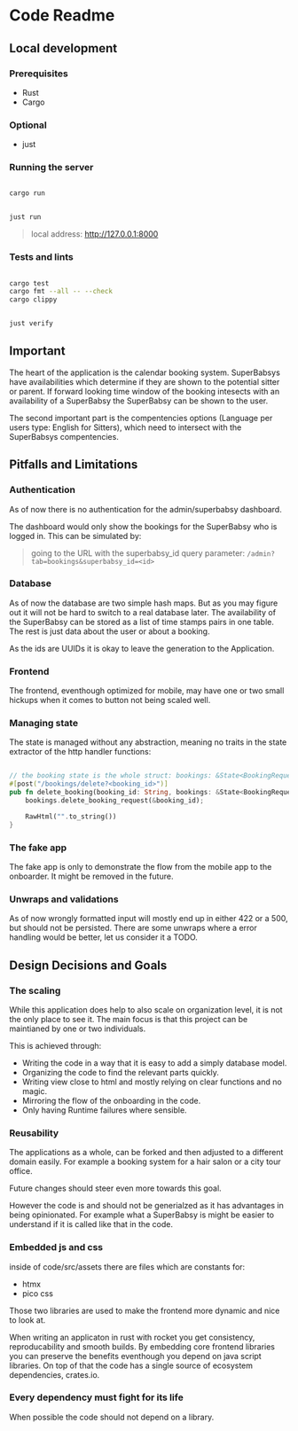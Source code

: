# Code Readme

## Local development

### Prerequisites

- Rust
- Cargo

### Optional

- just  


### Running the server

```bash

cargo run

```


```bash

just run

```

> local address: http://127.0.0.1:8000


### Tests and lints

```bash

cargo test
cargo fmt --all -- --check
cargo clippy

```

```bash

just verify

```

## Important  

The heart of the application is the calendar booking system.
SuperBabsys have availabilities which determine if they are shown to the potential sitter or parent.
If forward looking time window of the booking intesects with an availability of a SuperBabsy the SuperBabsy can be shown to the user.

The second important part is the compentencies options (Language per users type: English for Sitters), which need to intersect with the SuperBabsys compentencies.

## Pitfalls and Limitations

### Authentication

As of now there is no authentication for the admin/superbabsy dashboard.

The dashboard would only show the bookings for the SuperBabsy who is logged in. 
This can be simulated by:

> going to the URL with the  superbabsy_id query parameter: `/admin?tab=bookings&superbabsy_id=<id>`

### Database

As of now the database are two simple hash maps.
But as you may figure out it will not be hard to switch to a real database later.
The availability of the SuperBabsy can be stored as a list of time stamps pairs in one table.
The rest is just data about the user or about a booking.

As the ids are UUIDs it is okay to leave the generation to the Application.

### Frontend

The frontend, eventhough optimized for mobile, may have one or two small hickups when it comes to button not being scaled well.

### Managing state

The state is managed without any abstraction, meaning no traits in the state extractor of the http handler functions:

```rust

// the booking state is the whole struct: bookings: &State<BookingRequests> not a trait
#[post("/bookings/delete?<booking_id>")]
pub fn delete_booking(booking_id: String, bookings: &State<BookingRequests>) -> RawHtml<String> {
    bookings.delete_booking_request(&booking_id);

    RawHtml("".to_string())
}

```

### The fake app

The fake app is only to demonstrate the flow from the mobile app to the onboarder.
It might be removed in the future.

### Unwraps and validations

As of now wrongly formatted input will mostly end up in either 422 or a 500, but should not be persisted.
There are some unwraps where a error handling would be better, let us consider it a TODO.

## Design Decisions and Goals

### The scaling

While this application does help to also scale on organization level, it is not the only place to see it.
The main focus is that this project can be maintianed by one or two individuals.

This is achieved through:

- Writing the code in a way that it is easy to add a simply database model.
- Organizing the code to find the relevant parts quickly.
- Writing view close to html and mostly relying on clear functions and no magic.
- Mirroring the flow of the onboarding in the code.
- Only having Runtime failures where sensible.

### Reusability

The applications as a whole, can be forked and then adjusted to a different domain easily.
For example a booking system for a hair salon or a city tour office.

Future changes should steer even more towards this goal.

However the code is and should not be generialzed as it has advantages in being opinionated.
For example what a SuperBabsy is might be easier to understand if it is called like that in the code.

### Embedded js and css

inside of code/src/assets there are files which are constants for:

- htmx
- pico css

Those two libraries are used to make the frontend more dynamic and nice to look at.

When writing an applicaton in rust with rocket you get consistency, reproducability and smooth builds. 
By embedding core frontend libraries you can preserve the benefits eventhough you depend on java script libraries.
On top of that the code has a single source of ecosystem dependencies, crates.io.

### Every dependency must fight for its life

When possible the code should not depend on a library.
